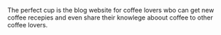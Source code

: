 The perfect cup is the blog website for coffee lovers wbo can get new coffee recepies and even share their knowlege aboout coffee to other coffee lovers.
